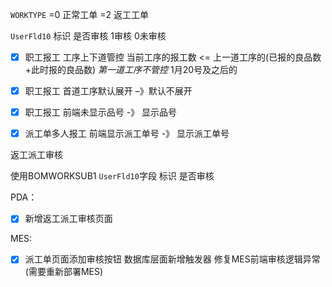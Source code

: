 

`WORKTYPE`		=0 正常工单		=2 返工工单

`UserFld10`	标识 是否审核			1审核 0未审核





- [x] 职工报工 工序上下道管控   当前工序的报工数 <= 上一道工序的(已报的良品数+此时报的良品数)   *第一道工序不管控*  1月20号及之后的
- [x] 职工报工 首道工序默认展开 –》默认不展开
- [x] 职工报工 前端未显示品号  -》 显示品号
- [x] 派工单多人报工 前端显示派工单号 -》 显示派工单号



返工派工审核  

使用BOMWORKSUB1 `UserFld10`字段 标识 是否审核

PDA：

- [x] 新增返工派工审核页面

MES:

- [x] 派工单页面添加审核按钮  数据库层面新增触发器  修复MES前端审核逻辑异常(需要重新部署MES)